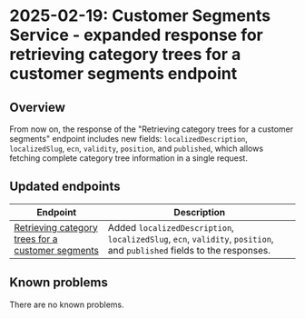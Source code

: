 ---
---

# 2025-02-19: Customer Segments Service - expanded response for retrieving category trees for a customer segments endpoint

## Overview

From now on, the response of the "Retrieving category trees for a customer segments" endpoint includes new fields: `localizedDescription`, `localizedSlug`, `ecn`, `validity`, `position`, and `published`, which allows fetching complete category tree information in a single request.

## Updated endpoints

| Endpoint                                                                                                                               | Description                                                                                                            |
|----------------------------------------------------------------------------------------------------------------------------------------|------------------------------------------------------------------------------------------------------------------------|
| [Retrieving category trees for a customer segments](/openapi/customer-segment/#operation/GET-customer-segment-retrieve-category-trees) | Added `localizedDescription`, `localizedSlug`, `ecn`, `validity`, `position`, and `published` fields to the responses. |

## Known problems

There are no known problems.